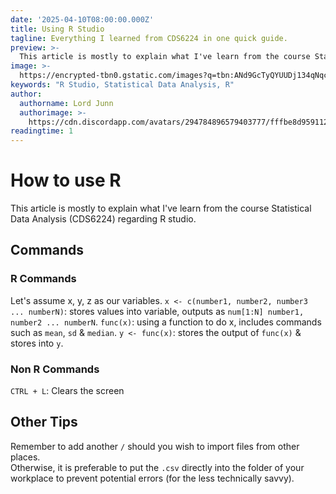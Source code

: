 ```yaml
---
date: '2025-04-10T08:00:00.000Z'
title: Using R Studio
tagline: Everything I learned from CDS6224 in one quick guide.
preview: >-
  This article is mostly to explain what I've learn from the course Statistical Data Analysis (CDS6224) regarding R studio. Think of it as a general guide.
image: >-
  https://encrypted-tbn0.gstatic.com/images?q=tbn:ANd9GcTyQYUUDj134qNqcQ2zONrDr54rCS7Is7JrtQ&s
keywords: "R Studio, Statistical Data Analysis, R"
author:
  authorname: Lord Junn
  authorimage: >-
    https://cdn.discordapp.com/avatars/294784896579403777/fffbe8d9591126d66f8a3b57da81e26a.png?size=4096
readingtime: 1
---
```


# How to use R

This article is mostly to explain what I've learn from the course Statistical Data Analysis (CDS6224) regarding R studio.

## Commands

### R Commands
Let's assume x, y, z as our variables.
`x <- c(number1, number2, number3 ... numberN)`: stores values into variable, outputs as `num[1:N] number1, number2 ... numberN`.
`func(x)`: using a function to do x, includes commands such as `mean`, `sd` & `median`.
`y <- func(x)`: stores the output of `func(x)` & stores into `y`.

### Non R Commands
`CTRL + L`: Clears the screen

## Other Tips
Remember to add another `/` should you wish to import files from other places.  
Otherwise, it is preferable to put the `.csv` directly into the folder of your workplace to prevent potential errors (for the less technically savvy).




